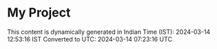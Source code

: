# My Project

This content is dynamically generated in Indian Time (IST): 2024-03-14 12:53:16 IST
Converted to UTC: 2024-03-14 07:23:16 UTC
